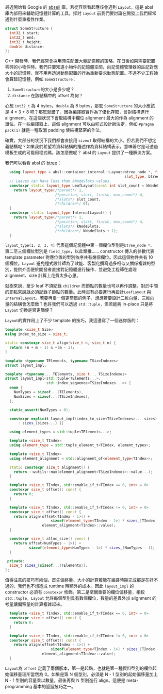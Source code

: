 最近開始看 Google 的 [abseil](https://github.com/abseil/abseil-cpp) 庫，若從容器看起應該會遇到 `Layout`。這是 absl 庫內部用來輔助記憶體計算的工具，探討 `Layout` 前我們要討論在開發上我們經常遇到什麼重複性作業。

```cpp
struct SomeStructure {
  int32_t start;
  int32_t end;
  int32_t height;
  double distance;
};
```

C++ 開發時，我們經常會採用預先配置大量記憶體的策略，在日後如果需要配置零碎的小物件時，我們只要知道小物件的記憶體空間，向記憶體管理器的註記對應大小的記憶體，就不用再透過動態配置的行為重新要求動態配置。不過不少工程師會算錯記憶體，例如 `SomeStructure`：

1. `SomeStructure`的大小是多少呢？
2. `distance` 在該結構中的 offset 為何？

心想 `int32_t` 為 4 bytes，`double` 為 8 bytes，那麼 `SomeStructure` 的大小應該是 4 * 3 + 8 吧？那麼就錯了，因為編譯器實作為了優化存取，會對結構進行 alignment。在這個狀況下會取結構中欄位 alignment 最大的作為 alignment 的單位。在一些編譯器上，這個 alignment 可以由程式設計師決定，例如 `#pragma pack(1)` 就是一種取消 padding 使結構緊密的作法。

確實，大部分的狀況下我們都會直接用 `sizeof` 取得結構的大小。但若我們不想定義結構呢？如果我們希望將資料結構的描述作為資料結構表示，意味著它是可透過模板生成的可複用程式碼，該怎麼做呢？ absl 的 `Layout` 提供了一種解決方案。

我們可以看看 absl 的 [btree](https://github.com/abseil/abseil-cpp/blob/master/absl/container/internal/btree.h)：

```cpp
  using layout_type = absl::container_internal::Layout<btree_node *, field_type,
                                                       slot_type, btree_node *>;
  // Leaves can have less than kNodeSlots values.
  constexpr static layout_type LeafLayout(const int slot_count = kNodeSlots) {
    return layout_type(/*parent*/ 1,
                       /*position, start, finish, max_count*/ 4,
                       /*slots*/ slot_count,
                       /*children*/ 0);
  }
  constexpr static layout_type InternalLayout() {
    return layout_type(/*parent*/ 1,
                       /*position, start, finish, max_count*/ 4,
                       /*slots*/ kNodeSlots,
                       /*children*/ kNodeSlots + 1);
  }
```

`layout_type(1, 2, 3, 4)` 代表這個記憶體中第一個欄位型別是`btree_node *`、第二至三個欄位型別是 `field_type`，以此類推…… constructor 傳入的參數代表 template parameter 對應位置的型別依序共有幾個欄位。因此這個物件共有 10 個欄位。`Layout` 避免程式設計師為了效能、客製化撰寫過多相似又關係複雜的型別，提供介面便於開發者直接對記憶體進行操作、並避免工程師在處理 alignment、size 計算上花費太多心思。

就樹來說，至少 leaf 不須紀錄 `children` 而節點的數量也可以再作調整。對於中間的節點來說就必須記錄子節點的數量。此時沒有必要進行再設計`LeafLayout` 與 `InternalLayout`。若要再舉一個更簡單的例子，想想若要設計二維向量、三維向量的結構會怎麼做？也許我們可以透過 `std::tuple`，但若能夠 in-place 只是將 `Layout` 切換是否更簡便？

`Layout`的實作用上了不少 template 的技巧，我這邊寫了一個迷你版的：

```cpp
template <size_t Size>
using index_to_size = size_t;

static constexpr size_t align(size_t n, size_t m) {
  return (n + m - 1) & ~(m - 1);
}

template <typename TElements, typename TSizeIndexes>
struct layout_impl;

template <typename... TElements, size_t... TSizeIndexes>
struct layout_impl<std::tuple<TElements...>,
                   std::index_sequence<TSizeIndexes...>> {
  enum {
    NumTypes = sizeof...(TElements),
    NumSizes = sizeof...(TSizeIndexes),
  };

  static_assert(NumTypes > 0);

  constexpr explicit layout_impl(index_to_size<TSizeIndexes>... sizes)
      : sizes_{sizes...} {}

  using element_types = std::tuple<TElements...>;

  template <size_t TIndex>
  using element_type = std::tuple_element_t<TIndex, element_types>;

  template <size_t TIndex>
  using element_alignment = std::alignment_of<element_type<TIndex>>;

  static constexpr size_t alignment() {
    return ::wutils::max(element_alignment<TSizeIndexes>::value...);
  }

  template <size_t TIndex, std::enable_if_t<TIndex == 0, int> = 0>
  constexpr size_t offset() const {
    return 0;
  }

  template <size_t TIndex, std::enable_if_t<TIndex != 0, int> = 0>
  constexpr size_t offset() const {
    return align(offset<TIndex - 1>() +
                     sizeof(element_type<TIndex - 1>) * sizes_[TIndex - 1],
                 element_alignment<TIndex>::value);
  }

  constexpr size_t alloc_size() const {
    return offset<NumTypes - 1>() +
           sizeof(element_type<NumTypes - 1>) * sizes_[NumTypes - 1];
  }

 private:
  size_t sizes_[sizeof...(TElements)];
};
```

值得注意的技巧有兩個，首先偏移量、大小的計算若能在編譯時期完成那是在好不過的，我們也不想造成 runtime 時額外的成本。因此 `layout_impl` 的 constructor 必須有 `constexpr` 修飾。第二是至關重要的欄位偏移量，相較 `std::tuple`，`Layout` 允許每個型別具有數個欄位，數量的差異外加 alignment 的考量讓偏移量的計算複雜起來。

```cpp
  template <size_t TIndex, std::enable_if_t<TIndex == 0, int> = 0>
  constexpr size_t offset() const {
    return 0;
  }

  template <size_t TIndex, std::enable_if_t<TIndex != 0, int> = 0>
  constexpr size_t offset() const {
    return align(offset<TIndex - 1>() +
                     sizeof(element_type<TIndex - 1>) * sizes_[TIndex - 1],
                 element_alignment<TIndex>::value);
  }
```

`Layout`為 `offset` 定義了兩個版本，第一是起點，也就是第一種資料型別的欄位起始偏移量理所當然為 0。如果是第 N 個型別，必須是 N - 1 型別的起始偏移量加上 N - 1 型別的容量乘以數量，最後再與 N 型別進行 align。這便是 meta-programming 基本的遞迴技巧之一。
